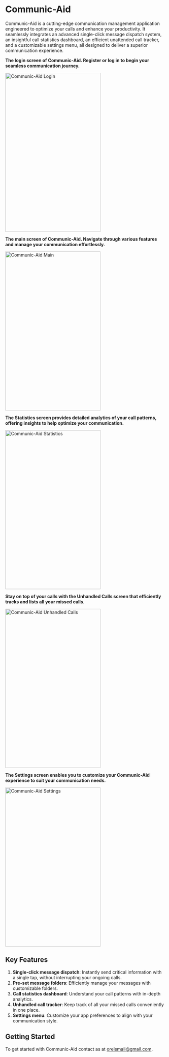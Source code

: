 # Communic-Aid

Communic-Aid is a cutting-edge communication management application engineered to optimize your calls and enhance your productivity. It seamlessly integrates an advanced single-click message dispatch system, an insightful call statistics dashboard, an efficient unattended call tracker, and a customizable settings menu, all designed to deliver a superior communication experience.

**The login screen of Communic-Aid. Register or log in to begin your seamless communication journey.**

<img src="https://read-mes.s3.amazonaws.com/CommunicAid/login.jpg" alt="Communic-Aid Login" width="300" height="500">

**The main screen of Communic-Aid. Navigate through various features and manage your communication effortlessly.**

<img src="https://read-mes.s3.amazonaws.com/CommunicAid/main.jpg" alt="Communic-Aid Main" width="300" height="500">

**The Statistics screen provides detailed analytics of your call patterns, offering insights to help optimize your communication.**

<img src="https://read-mes.s3.amazonaws.com/CommunicAid/statistics.jpg" alt="Communic-Aid Statistics" width="300" height="500">

**Stay on top of your calls with the Unhandled Calls screen that efficiently tracks and lists all your missed calls.**

<img src="https://read-mes.s3.amazonaws.com/CommunicAid/unhandled_calls.jpg" alt="Communic-Aid Unhandled Calls" width="300" height="500">

**The Settings screen enables you to customize your Communic-Aid experience to suit your communication needs.**

<img src="https://read-mes.s3.amazonaws.com/CommunicAid/settings.jpg" alt="Communic-Aid Settings" width="300" height="500">

## Key Features
1. **Single-click message dispatch**: Instantly send critical information with a single tap, without interrupting your ongoing calls.
2. **Pre-set message folders**: Efficiently manage your messages with customizable folders.
3. **Call statistics dashboard**: Understand your call patterns with in-depth analytics.
4. **Unhandled call tracker**: Keep track of all your missed calls conveniently in one place.
5. **Settings menu**: Customize your app preferences to align with your communication style.

## Getting Started
To get started with Communic-Aid contact as at [orelsmail@gmail.com](mailto:orelsmail@gmail.com).
